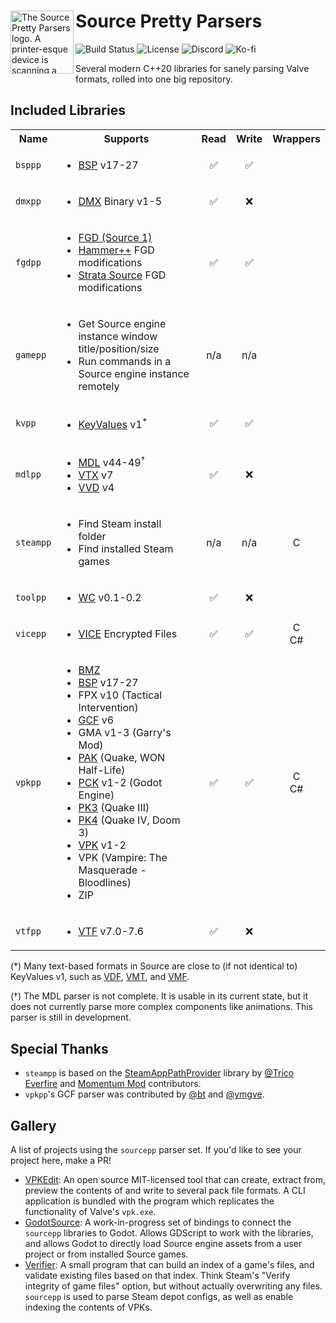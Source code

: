 <div>
  <img align="left" width="101px" src="https://github.com/craftablescience/sourcepp/blob/main/branding/logo.png?raw=true" alt="The Source Pretty Parsers logo. A printer-esque device is scanning a page with hex codes and printing a picture of Cordon Freeman." />
  <h1>Source Pretty Parsers</h1>
</div>

![Build Status](https://img.shields.io/github/actions/workflow/status/craftablescience/sourcepp/build.yml?label=Build&logo=github&logoColor=%23FFFFFF)
![License](https://img.shields.io/github/license/craftablescience/sourcepp?label=License&logo=libreofficewriter&logoColor=%23FFFFFF)
![Discord](https://img.shields.io/discord/678074864346857482?label=Discord&logo=Discord&logoColor=%23FFFFFF)
![Ko-fi](https://img.shields.io/badge/donate-006dae?label=Ko-fi&logo=ko-fi)

Several modern C++20 libraries for sanely parsing Valve formats, rolled into one big repository.

## Included Libraries

<table>
  <tr>
    <th>Name</th>
    <th>Supports</th>
    <th>Read</th>
    <th>Write</th>
    <th>Wrappers</th>
  </tr>
  <tr>
    <td><code>bsppp</code></td>
    <td>
      <ul>
        <li><a href="https://developer.valvesoftware.com/wiki/BSP_(Source)">BSP</a> v17-27</li>
      </ul>
    </td>
    <td align="center">✅</td>
    <td align="center">✅</td>
    <td align="center"></td>
  </tr>
  <tr>
    <td><code>dmxpp</code></td>
    <td>
      <ul>
        <li><a href="https://developer.valvesoftware.com/wiki/DMX">DMX</a> Binary v1-5</li>
      </ul>
    </td>
    <td align="center">✅</td>
    <td align="center">❌</td>
    <td align="center"></td>
  </tr>
  <tr>
    <td><code>fgdpp</code></td>
    <td>
      <ul>
        <li><a href="https://developer.valvesoftware.com/wiki/FGD">FGD (Source 1)</a></li>
        <li><a href="https://ficool2.github.io/HammerPlusPlus-Website">Hammer++</a> FGD modifications</li>
        <li><a href="https://stratasource.org">Strata Source</a> FGD modifications</li>
      </ul>
    </td>
    <td align="center">✅</td>
    <td align="center">✅</td>
    <td align="center"></td>
  </tr>
  <tr>
    <td><code>gamepp</code></td>
    <td>
      <ul>
        <li>Get Source engine instance window title/position/size</li>
        <li>Run commands in a Source engine instance remotely</li>
      </ul>
    </td>
    <td align="center">n/a</td>
    <td align="center">n/a</td>
    <td align="center"></td>
  </tr>
  <tr>
    <td><code>kvpp</code></td>
    <td>
      <ul>
        <li><a href="https://developer.valvesoftware.com/wiki/KeyValues">KeyValues</a> v1<sup>*</sup></li>
      </ul>
    </td>
    <td align="center">✅</td>
    <td align="center">✅</td>
    <td align="center"></td>
  </tr>
  <tr>
    <td><code>mdlpp</code></td>
    <td>
      <ul>
        <li><a href="https://developer.valvesoftware.com/wiki/MDL_(Source)">MDL</a> v44-49<sup>&dagger;</sup></li>
        <li><a href="https://developer.valvesoftware.com/wiki/VTX">VTX</a> v7</li>
        <li><a href="https://developer.valvesoftware.com/wiki/VVD">VVD</a> v4</li>
      </ul>
    </td>
    <td align="center">✅</td>
    <td align="center">❌</td>
    <td align="center"></td>
  </tr>
  <tr>
    <td><code>steampp</code></td>
    <td>
      <ul>
        <li>Find Steam install folder</li>
        <li>Find installed Steam games</li>
      </ul>
    </td>
    <td align="center">n/a</td>
    <td align="center">n/a</td>
    <td align="center">C</td>
  </tr>
  <tr>
    <td><code>toolpp</code></td>
    <td>
      <ul>
        <li><a href="https://developer.valvesoftware.com/wiki/Command_Sequences">WC</a> v0.1-0.2</li>
      </ul>
    </td>
    <td align="center">✅</td>
    <td align="center">❌</td>
    <td align="center"></td>
  </tr>  
  <tr>
    <td><code>vicepp</code></td>
    <td>
      <ul>
        <li><a href="https://developer.valvesoftware.com/wiki/VICE">VICE</a> Encrypted Files</li>
      </ul>
    </td>
    <td align="center">✅</td>
    <td align="center">✅</td>
    <td align="center">C<br>C#</td>
  </tr>
  <tr>
    <td><code>vpkpp</code></td>
    <td>
      <ul>
        <li><a href="https://developer.valvesoftware.com/wiki/Bonus_Maps">BMZ</a></li>
        <li><a href="https://developer.valvesoftware.com/wiki/BSP_(Source)">BSP</a> v17-27</li>
        <li>FPX v10 (Tactical Intervention)</li>
        <li><a href="https://developer.valvesoftware.com/wiki/GCF_archive">GCF</a> v6</li>
        <li>GMA v1-3 (Garry's Mod)</li>
        <li><a href="https://quakewiki.org/wiki/.pak">PAK</a> (Quake, WON Half-Life)</li>
        <li><a href="https://docs.godotengine.org/en/stable/tutorials/export/exporting_pcks.html">PCK</a> v1-2 (Godot Engine)</li>
        <li><a href="https://doomwiki.org/wiki/PK3">PK3</a> (Quake III)</li>
        <li><a href="https://doomwiki.org/wiki/PK4">PK4</a> (Quake IV, Doom 3)</li>
        <li><a href="https://developer.valvesoftware.com/wiki/VPK">VPK</a> v1-2</li>
        <li>VPK (Vampire: The Masquerade - Bloodlines)</li>
        <li>ZIP</li>
      </ul>
    </td>
    <td align="center">✅</td>
    <td align="center">✅</td>
    <td align="center">C<br>C#</td>
  </tr>
  <tr>
    <td><code>vtfpp</code></td>
    <td>
      <ul>
        <li><a href="https://developer.valvesoftware.com/wiki/VTF_(Valve_Texture_Format)">VTF</a> v7.0-7.6</li>
      </ul>
    </td>
    <td align="center">✅</td>
    <td align="center">❌</td>
    <td align="center"></td>
  </tr>
</table>

(\*) Many text-based formats in Source are close to (if not identical to) KeyValues v1, such as [VDF](https://developer.valvesoftware.com/wiki/VDF), [VMT](https://developer.valvesoftware.com/wiki/VMT), and [VMF](https://developer.valvesoftware.com/wiki/VMF_(Valve_Map_Format)).

(&dagger;) The MDL parser is not complete. It is usable in its current state, but it does not currently parse more complex components like animations. This parser is still in development.

## Special Thanks

- `steampp` is based on the [SteamAppPathProvider](https://github.com/Trico-Everfire/SteamAppPathProvider) library by [@Trico Everfire](https://github.com/Trico-Everfire) and [Momentum Mod](https://momentum-mod.org) contributors.
- `vpkpp`'s GCF parser was contributed by [@bt](https://github.com/caatge) and [@ymgve](https://github.com/ymgve).

## Gallery

A list of projects using the `sourcepp` parser set. If you'd like to see your project here, make a PR!

- [VPKEdit](https://github.com/craftablescience/VPKEdit): An open source MIT-licensed tool that can create, extract from,
  preview the contents of and write to several pack file formats. A CLI application is bundled with the program which replicates
  the functionality of Valve's `vpk.exe`.
- [GodotSource](https://github.com/craftablescience/godotsource): A work-in-progress set of bindings to connect the `sourcepp`
  libraries to Godot. Allows GDScript to work with the libraries, and allows Godot to directly load Source engine assets from
  a user project or from installed Source games.
- [Verifier](https://github.com/StrataSource/verifier): A small program that can build an index of a game's files, and validate
  existing files based on that index. Think Steam's "Verify integrity of game files" option, but without actually overwriting any
  files. `sourcepp` is used to parse Steam depot configs, as well as enable indexing the contents of VPKs.
